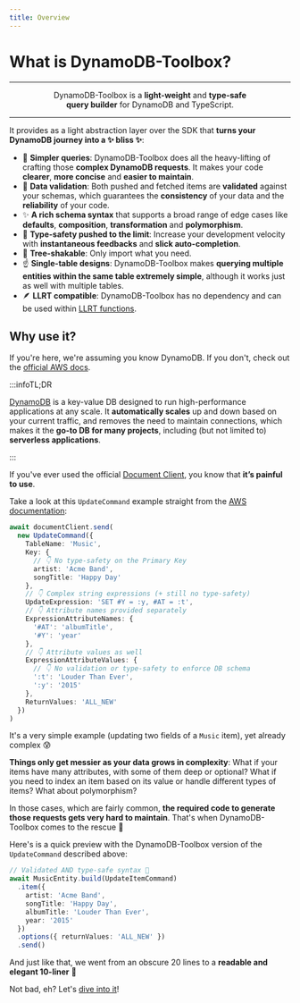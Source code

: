 ```yaml
---
title: Overview
---
```


# What is DynamoDB-Toolbox?

---

<p align="center" style={{ fontSize:'larger' }}>DynamoDB-Toolbox is a <b>light-weight</b> and <b>type-safe</b><br/><b>query builder</b> for DynamoDB and TypeScript.</p>

---

It provides as a light abstraction layer over the SDK that **turns your DynamoDB journey into a ✨ bliss ✨**:

- 🤗 **Simpler queries**: DynamoDB-Toolbox does all the heavy-lifting of crafting those **complex DynamoDB requests**. It makes your code **clearer**, **more concise** and **easier to maintain**.
- 📐 **Data validation**: Both pushed and fetched items are **validated** against your schemas, which guarantees the **consistency** of your data and the **reliability** of your code.
- ✨ **A rich schema syntax** that supports a broad range of edge cases like **defaults**, **composition**, **transformation** and **polymorphism**.
- 🌈 **Type-safety pushed to the limit**: Increase your development velocity with **instantaneous feedbacks** and **slick auto-completion**.
- 🌴 **Tree-shakable**: Only import what you need.
- ☝️ **Single-table designs**: DynamoDB-Toolbox makes **querying multiple entities within the same table extremely simple**, although it works just as well with multiple tables.
- 🪶 **LLRT compatible**: DynamoDB-Toolbox has no dependency and can be used within [LLRT functions](https://github.com/awslabs/llrt).

## Why use it?

If you're here, we're assuming you know DynamoDB. If you don't, check out the [official AWS docs](https://aws.amazon.com/dynamodb).

:::infoTL;DR

[DynamoDB](https://aws.amazon.com/dynamodb) is a key-value DB designed to run high-performance applications at any scale. It **automatically scales** up and down based on your current traffic, and removes the need to maintain connections, which makes it the **go-to DB for many projects**, including (but not limited to) **serverless applications**.

:::

If you've ever used the official [Document Client](https://docs.aws.amazon.com/sdk-for-javascript/v3/developer-guide/dynamodb-example-dynamodb-utilities.html), you know that **it’s painful to use**.

Take a look at this `UpdateCommand` example straight from the [AWS documentation](https://docs.aws.amazon.com/AWSJavaScriptSDK/v3/latest/client/dynamodb/command/UpdateItemCommand/):

```ts
await documentClient.send(
  new UpdateCommand({
    TableName: 'Music',
    Key: {
      // 👇 No type-safety on the Primary Key
      artist: 'Acme Band',
      songTitle: 'Happy Day'
    },
    // 👇 Complex string expressions (+ still no type-safety)
    UpdateExpression: 'SET #Y = :y, #AT = :t',
    // 👇 Attribute names provided separately
    ExpressionAttributeNames: {
      '#AT': 'albumTitle',
      '#Y': 'year'
    },
    // 👇 Attribute values as well
    ExpressionAttributeValues: {
      // 👇 No validation or type-safety to enforce DB schema
      ':t': 'Louder Than Ever',
      ':y': '2015'
    },
    ReturnValues: 'ALL_NEW'
  })
)
```

It's a very simple example (updating two fields of a `Music` item), yet already complex 😰

**Things only get messier as your data grows in complexity**: What if your items have many attributes, with some of them deep or optional? What if you need to index an item based on its value or handle different types of items? What about polymorphism?

In those cases, which are fairly common, **the required code to generate those requests gets very hard to maintain**. That's when DynamoDB-Toolbox comes to the rescue 💪

Here's is a quick preview with the DynamoDB-Toolbox version of the `UpdateCommand` described above:

```ts
// Validated AND type-safe syntax 🙌
await MusicEntity.build(UpdateItemCommand)
  .item({
    artist: 'Acme Band',
    songTitle: 'Happy Day',
    albumTitle: 'Louder Than Ever',
    year: '2015'
  })
  .options({ returnValues: 'ALL_NEW' })
  .send()
```

And just like that, we went from an obscure 20 lines to a **readable and elegant 10-liner** 🤩

Not bad, eh? Let's [dive into it](../2-installation/index.md)!
